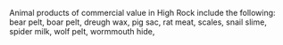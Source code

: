 Animal products of commercial value in High Rock include the following: bear pelt, boar pelt, dreugh wax, pig sac, rat meat, scales, snail slime, spider milk, wolf pelt, wormmouth hide, 